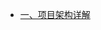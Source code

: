 <!-- 侧边栏 _sidebar.md 
- [一、项目简介](/docs/v1/1.项目架构.md)
- [二、项目架构详解](/docs/v1/2.项目架构详解.md)
- 三、运行项目
    - [3.1 配置运行环境](/docs/v1/3.1配置运行环境.md)
    - [3.2 开启IDEA热部署](/docs/v1/3.1配置运行环境.md)
    - [3.3 运行项目](/docs/v1/3.1配置运行环境.md)
- 四、二次开发
    - [4.1 新集成Spring组件](/docs/v1/3.1配置运行环境.md)
    - [4.2 新添加管理模块](/docs/v1/3.1配置运行环境.md)
- 五、打包部署
    - [5.1 打包项目](/docs/v1/3.1配置运行环境.md)
    - [5.2 部署到Linux服务器](/docs/v1/3.1配置运行环境.md)
    - [5.3 部署到Windows服务器](/docs/v1/3.1配置运行环境.md)
      -->

- [一、项目架构详解](/docs/v2/1.项目架构详解.md)